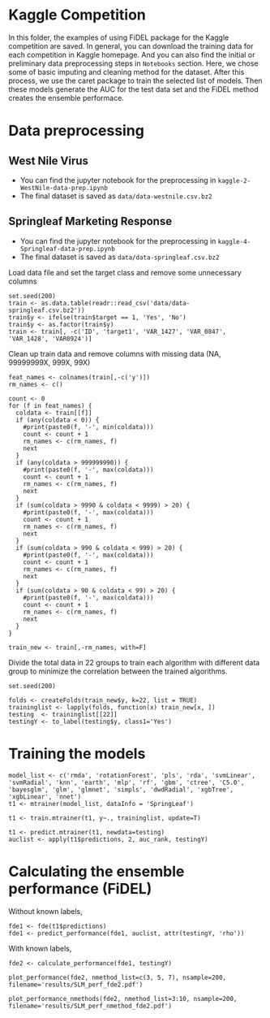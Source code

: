 # Kaggle Competition

In this folder, the examples of using FiDEL package for the Kaggle competition are saved. In general, you can download the training data for each competition in Kaggle homepage. And you can also find the initial or preliminary data preprocessing steps in `Notebooks` section. Here, we chose some of basic imputing and cleaning method for the dataset. After this process, we use the caret package to train the selected list of models. Then these models generate the AUC for the test data set and the FiDEL method creates the ensemble performace. 

# Data preprocessing

## West Nile Virus

- You can find the jupyter notebook for the preprocessing in `kaggle-2-WestNile-data-prep.ipynb`
- The final dataset is saved as `data/data-westnile.csv.bz2`

## Springleaf Marketing Response

- You can find the jupyter notebook for the preprocessing in `kaggle-4-Springleaf-data-prep.ipynb`
- The final dataset is saved as `data/data-springleaf.csv.bz2`

Load data file and set the target class and remove some unnecessary columns
```{r}
set.seed(200)
train <- as.data.table(readr::read_csv('data/data-springleaf.csv.bz2'))
train$y <- ifelse(train$target == 1, 'Yes', 'No')
train$y <- as.factor(train$y)
train <- train[, -c('ID', 'target1', 'VAR_1427', 'VAR_0847', 'VAR_1428', 'VAR0924')]
```

Clean up train data and remove columns with missing data (NA, 99999999X, 999X, 99X)
```{r}
feat_names <- colnames(train[,-c('y')])
rm_names <- c()

count <- 0
for (f in feat_names) {
  coldata <- train[[f]]
  if (any(coldata < 0)) {
    #print(paste0(f, '-', min(coldata)))
    count <- count + 1
    rm_names <- c(rm_names, f)
    next
  }
  if (any(coldata > 999999990)) {
    #print(paste0(f, '-', max(coldata)))
    count <- count + 1
    rm_names <- c(rm_names, f)
    next
  }
  if (sum(coldata > 9990 & coldata < 9999) > 20) {
    #print(paste0(f, '-', max(coldata)))
    count <- count + 1
    rm_names <- c(rm_names, f)
    next
  }
  if (sum(coldata > 990 & coldata < 999) > 20) {
    #print(paste0(f, '-', max(coldata)))
    count <- count + 1
    rm_names <- c(rm_names, f)
    next
  }
  if (sum(coldata > 90 & coldata < 99) > 20) {
    #print(paste0(f, '-', max(coldata)))
    count <- count + 1
    rm_names <- c(rm_names, f)
    next
  }
}

train_new <- train[,-rm_names, with=F]
```

Divide the total data in 22 groups to train each algorithm with different data group to minimize the correlation between the trained algorithms.
```{r}
set.seed(200)

folds <- createFolds(train_new$y, k=22, list = TRUE)
traininglist <- lapply(folds, function(x) train_new[x, ])
testing  <- traininglist[[22]]
testingY <- to_label(testing$y, class1='Yes')
```

# Training the models

```
model_list <- c('rmda', 'rotationForest', 'pls', 'rda', 'svmLinear', 'svmRadial', 'knn', 'earth', 'mlp', 'rf', 'gbm', 'ctree', 'C5.0', 'bayesglm', 'glm', 'glmnet', 'simpls', 'dwdRadial', 'xgbTree', 'xgbLinear', 'nnet')
t1 <- mtrainer(model_list, dataInfo = 'SpringLeaf')
```

```{r}
t1 <- train.mtrainer(t1, y~., traininglist, update=T)
```

```{r}
t1 <- predict.mtrainer(t1, newdata=testing)
auclist <- apply(t1$predictions, 2, auc_rank, testingY)
```

# Calculating the ensemble performance (FiDEL)

Without known labels, 
```{r}
fde1 <- fde(t1$predictions)
fde1 <- predict_performance(fde1, auclist, attr(testingY, 'rho'))
```

With known labels,
```{r}
fde2 <- calculate_performance(fde1, testingY)
```

```{r}
plot_performance(fde2, nmethod_list=c(3, 5, 7), nsample=200, filename='results/SLM_perf_fde2.pdf')
```

```{r}
plot_performance_nmethods(fde2, nmethod_list=3:10, nsample=200, filename='results/SLM_perf_nmethod_fde2.pdf')
```
